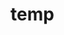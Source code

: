 # temp













































































































































































































































































































